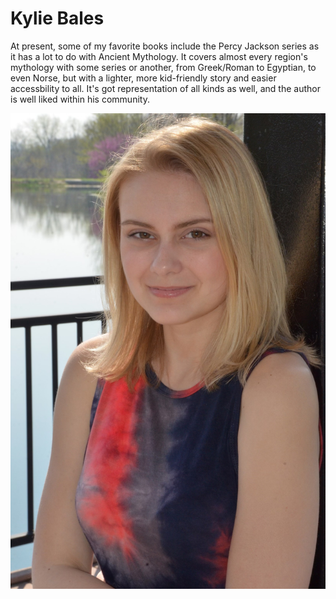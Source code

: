 # Kylie Bales

At present, some of my favorite books include the Percy Jackson series as it has a lot to do with Ancient Mythology. It covers almost every region's mythology with some series or another, from Greek/Roman to Egyptian, to even Norse, but with a lighter, more kid-friendly story and easier accessbility to all. It's got representation of all kinds as well, and the author is well liked within his community. 

![Me](me.jpg)
